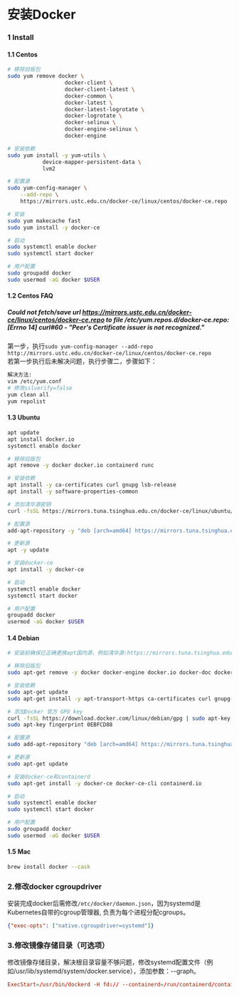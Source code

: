 # 安装Docker

### 1 Install
#### 1.1 Centos
```bash
# 移除旧版包
sudo yum remove docker \
                  docker-client \
                  docker-client-latest \
                  docker-common \
                  docker-latest \
                  docker-latest-logrotate \
                  docker-logrotate \
                  docker-selinux \
                  docker-engine-selinux \
                  docker-engine

# 安装依赖
sudo yum install -y yum-utils \
           device-mapper-persistent-data \
           lvm2

# 配置源
sudo yum-config-manager \
    --add-repo \
    https://mirrors.ustc.edu.cn/docker-ce/linux/centos/docker-ce.repo

# 安装
sudo yum makecache fast
sudo yum install -y docker-ce

# 启动
sudo systemctl enable docker
sudo systemctl start docker

# 用户配置
sudo groupadd docker
sudo usermod -aG docker $USER
```

#### 1.2 Centos FAQ
##### Could not fetch/save url https://mirrors.ustc.edu.cn/docker-ce/linux/centos/docker-ce.repo to file /etc/yum.repos.d/docker-ce.repo: [Errno 14] curl#60 - "Peer's Certificate issuer is not recognized."
第一步，执行`sudo yum-config-manager --add-repo http://mirrors.ustc.edu.cn/docker-ce/linux/centos/docker-ce.repo`  
若第一步执行后未解决问题，执行步骤二，步骤如下：  
```bash
解决方法:
vim /etc/yum.conf
# 修改sslverify=false
yum clean all
yum repolist
```

#### 1.3 Ubuntu
```bash
apt update
apt install docker.io
systemctl enable docker
```


```bash
# 移除旧版包
apt remove -y docker docker.io containerd runc

# 安装依赖
apt install -y ca-certificates curl gnupg lsb-release 
apt install -y software-properties-common

# 添加清华源密钥
curl -fsSL https://mirrors.tuna.tsinghua.edu.cn/docker-ce/linux/ubuntu/gpg | apt-key add

# 配置源
add-apt-repository -y "deb [arch=amd64] https://mirrors.tuna.tsinghua.edu.cn/docker-ce/linux/ubuntu $(lsb_release -cs) stable"

# 更新源
apt -y update

# 安装docker-ce
apt install -y docker-ce

# 启动
systemctl enable docker
systemctl start docker

# 用户配置
groupadd docker
usermod -aG docker $USER
```

#### 1.4 Debian

```bash
# 安装前确保已正确更换apt国内源，例如清华源:https://mirrors.tuna.tsinghua.edu.cn/help/debian/

# 移除旧版包
sudo apt-get remove -y docker docker-engine docker.io docker-doc docker-compose podman-docker containerd runc

# 安装依赖
sudo apt-get update
sudo apt-get install -y apt-transport-https ca-certificates curl gnupg-agent software-properties-common

# 添加Docker 官方 GPG key
curl -fsSL https://download.docker.com/linux/debian/gpg | sudo apt-key add -
sudo apt-key fingerprint 0EBFCD88

# 配置源
sudo add-apt-repository "deb [arch=amd64] https://mirrors.tuna.tsinghua.edu.cn/docker-ce/linux/debian $(lsb_release -cs) stable"

# 更新源
sudo apt-get update

# 安装docker-ce和containerd
sudo apt-get install -y docker-ce docker-ce-cli containerd.io

# 启动
sudo systemctl enable docker
sudo systemctl start docker

# 用户配置
sudo groupadd docker
sudo usermod -aG docker $USER
```

#### 1.5 Mac
```bash
brew install docker --cask
```

### 2.修改docker cgroupdriver
安装完成docker后需修改`/etc/docker/daemon.json`，因为systemd是Kubernetes自带的cgroup管理器, 负责为每个进程分配cgroups。
```json
{"exec-opts": ["native.cgroupdriver=systemd"]}
```

### 3.修改镜像存储目录（可选项）
修改镜像存储目录，解决根目录容量不够问题，修改systemd配置文件（例如/usr/lib/systemd/system/docker.service），添加参数：--graph。
```conf
ExecStart=/usr/bin/dockerd -H fd:// --containerd=/run/containerd/containerd.sock --graph /data/docker
```
